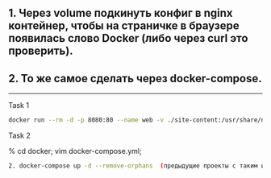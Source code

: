 ## 1. Через volume подкинуть конфиг в nginx контейнер, чтобы на страничке в браузере появилась слово Docker (либо через curl это проверить).
## 2. То же самое сделать через docker-compose.

________

Task 1
```bash
docker run --rm -d -p 8080:80 --name web -v ./site-content:/usr/share/nginx/html nginx
```
Task 2

% cd docker; vim docker-compose.yml; 

```bash
2. docker-compose up -d --remove-orphans  (предыдущие проекты с таким именем без этой опции не позволяют выполнить запуск проекта) 
```

